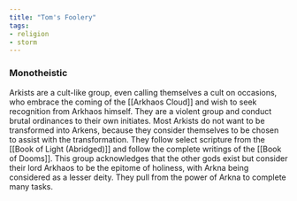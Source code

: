 ```yaml
---
title: "Tom's Foolery"
tags:
- religion
- storm
---
```

### Monotheistic
Arkists are a cult-like group, even calling themselves a cult on occasions, who embrace the coming of the [[Arkhaos Cloud]] and wish to seek recognition from Arkhaos himself. They are a violent group and conduct brutal ordinances to their own initiates. Most Arkists do not want to be transformed into Arkens, because they consider themselves to be chosen to assist with the transformation. They follow select scripture from the [[Book of Light (Abridged)]] and follow the complete writings of the [[Book of Dooms]]. This group acknowledges that the other gods exist but consider their lord Arkhaos to be the epitome of holiness, with Arkna being considered as a lesser deity. They pull from the power of Arkna to complete many tasks.